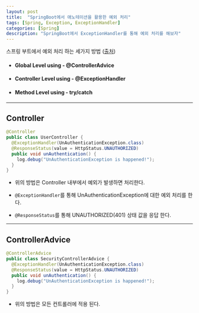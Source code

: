 ```yaml
---
layout: post
title:  "SpringBoot에서 애노테이션을 활용한 예외 처리"
tags: [Spring, Exception, ExceptionHandler]
categories: [Spring]
description: "SpringBoot에서 ExceptionHandler를 통해 예외 처리를 해보자"
---
```


스프링 부트에서 예외 처리 하는 세가지 방법 ([출처](http://www.ekiras.com/2016/02/how-to-do-exception-handling-in-springboot-rest-application.html))

- #### Global Level using -  \@ControllerAdvice  
- #### Controller Level using - \@ExceptionHandler   
- #### Method Level using - try/catch    



---

## Controller  

```java
@Controller
public class UserController {
  @ExceptionHandler(UnAuthenticationException.class)
  @ResponseStatus(value = HttpStatus.UNAUTHORIZED)
  public void unAuthentication() {
    log.debug("UnAuthenticationException is happened!");
  }
}
```

- 위의 방법은 Controller 내부에서 예외가 발생하면 처리한다.  

- `@ExceptionHandler`를 통해 UnAuthenticationException에 대한 예외 처리를 한다.  

- `@ResponseStatus`를 통해 UNAUTHORIZED(401) 상태 값을 응답 한다.  

---

## ControllerAdvice  

```java
@ControllerAdvice
public class SecurityControllerAdvice {
  @ExceptionHandler(UnAuthenticationException.class)
  @ResponseStatus(value = HttpStatus.UNAUTHORIZED)
  public void unAuthentication() {
    log.debug("UnAuthenticationException is happened!");
  }
}

```  

- 위의 방법은 모든 컨트롤러에 적용 된다.  
